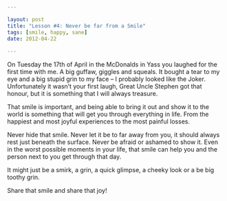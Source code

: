 ```yaml
---

layout: post
title: "Lesson #4: Never be far from a Smile"
tags: [smile, happy, sane]
date: 2012-04-22
 
---
```


On Tuesday the 17th of April in the McDonalds in Yass you laughed for the first time with me. A big guffaw, giggles and squeals. It bought a tear to my eye and a big stupid grin to my face – I probably looked like the Joker. Unfortunately it wasn’t your first laugh, Great Uncle Stephen got that honour, but it is something that I will always treasure.

That smile is important, and being able to bring it out and show it to the world is something that will get you through everything in life. From the happiest and most joyful experiences to the most painful losses.

Never hide that smile. Never let it be to far away from you, it should always rest just beneath the surface. Never be afraid or ashamed to show it. Even in the worst possible moments in your life, that smile can help you and the person next to you get through that day.

It might just be a smirk, a grin, a quick glimpse, a cheeky look or a be big toothy grin.

Share that smile and share that joy!